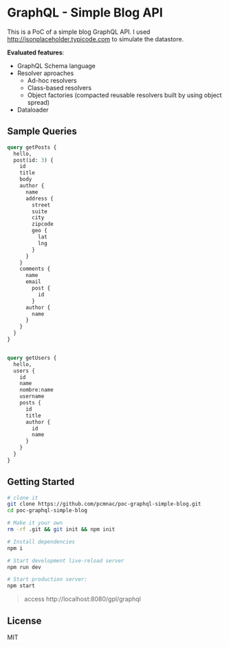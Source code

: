GraphQL - Simple Blog API
==================================

This is a PoC of a simple blog GraphQL API. I used http://jsonplaceholder.typicode.com to simulate the datastore.

**Evaluated features**:
 - GraphQL Schema language
 - Resolver aproaches
   - Ad-hoc resolvers
   - Class-based resolvers
   - Object factories (compacted reusable resolvers built by using object spread)
 - Dataloader


Sample Queries
--------------

```graphql
query getPosts {
  hello,
  post(id: 3) {
    id
    title
    body
    author {
      name
      address {
        street
        suite
        city
        zipcode
        geo {
          lat
          lng
        }
      }
    }
    comments {
      name
      email
    	post {
    	  id
    	}
      author {
        name
      }
    }
  }
}


query getUsers {
  hello,
  users {
    id
    name
    nombre:name
    username
    posts {
      id
      title
      author {
        id
        name
      }
    }
  }
}
```


Getting Started
---------------

```sh
# clone it
git clone https://github.com/pcmnac/poc-graphql-simple-blog.git
cd poc-graphql-simple-blog

# Make it your own
rm -rf .git && git init && npm init

# Install dependencies
npm i

# Start development live-reload server
npm run dev

# Start production server:
npm start
```

> access http://localhost:8080/gpl/graphql

License
-------

MIT
